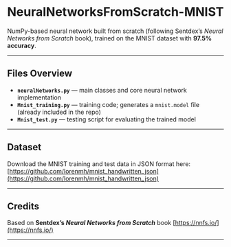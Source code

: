 # NeuralNetworksFromScratch-MNIST

NumPy-based neural network built from scratch (following Sentdex’s *Neural Networks from Scratch* book), trained on the MNIST dataset with **97.5% accuracy**.

---

## Files Overview

* **`neuralNetworks.py`** — main classes and core neural network implementation
* **`Mnist_training.py`** — training code; generates a `mnist.model` file (already included in the repo)
* **`Mnist_test.py`** — testing script for evaluating the trained model

---

## Dataset

Download the MNIST training and test data in JSON format here:
[https://github.com/lorenmh/mnist_handwritten_json](https://github.com/lorenmh/mnist_handwritten_json)

---

## Credits

Based on **Sentdex’s *Neural Networks from Scratch*** book
[https://nnfs.io/](https://nnfs.io/)

---
